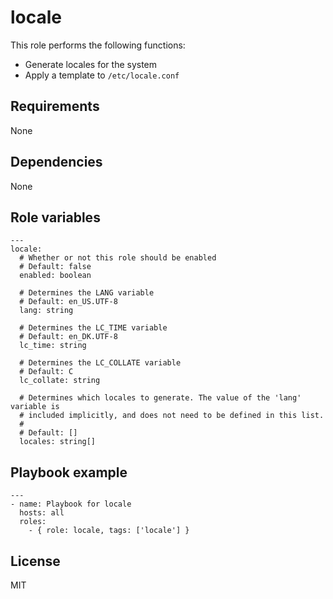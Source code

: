 # locale

This role performs the following functions:

- Generate locales for the system
- Apply a template to `/etc/locale.conf`

## Requirements

None

## Dependencies

None

## Role variables

```
---
locale:
  # Whether or not this role should be enabled
  # Default: false
  enabled: boolean

  # Determines the LANG variable
  # Default: en_US.UTF-8
  lang: string

  # Determines the LC_TIME variable
  # Default: en_DK.UTF-8
  lc_time: string

  # Determines the LC_COLLATE variable
  # Default: C
  lc_collate: string

  # Determines which locales to generate. The value of the 'lang' variable is
  # included implicitly, and does not need to be defined in this list.
  #
  # Default: []
  locales: string[]
```

## Playbook example

```
---
- name: Playbook for locale
  hosts: all
  roles:
    - { role: locale, tags: ['locale'] }
```

## License

MIT
